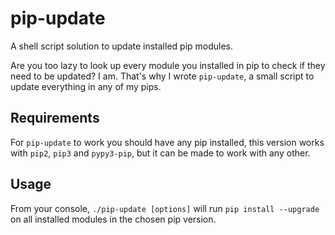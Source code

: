 # pip-update
A shell script solution to update installed pip modules.

Are you too lazy to look up every module you installed in pip to check if they need to be updated? I am. That's why I wrote `pip-update`, a small script to update everything in any of my pips.

## Requirements
For `pip-update` to work you should have any pip installed, this version works with `pip2`, `pip3` and `pypy3-pip`, but it can be made to work with any other.

## Usage
From your console, `./pip-update [options]` will run `pip install --upgrade` on all installed modules in the chosen pip version.

